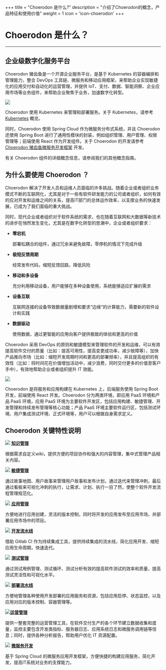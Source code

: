 ﻿+++
title = "Choerodon 是什么?"
description = "介绍了Choerodon的概念，产品特征和使用价值"
weight = 1
icon = 'icon-choerodon'
+++

# Choerodon 是什么？
---

## 企业级数字化服务平台

Choerodon 猪齿鱼是一个开源企业服务平台，是基于 Kubernetes 的容器编排和管理能力，整合 DevOps 工具链、微服务和移动应用框架，来帮助企业实现敏捷化的应用交付和自动化的运营管理，并提供 IoT、支付、数据、智能洞察、企业应用市场等业务组件，来帮助企业聚焦于业务，加速数字化转型。

![](/docs/concept/image/choerodon1.png) 

Choerodon 使用 Kubernetes 来管理和部署服务。关于 Kubernetes，请参考 [Kubernetes](https://kubernetes.io/docs/concepts/overview/what-is-kubernetes/) 概览。

同时，Choerodon 使用 Spring Cloud 作为微服务分布式系统，并且 Choerodon 还使用 Spring Boot 进行了通用性模块的封装，例如组织管理、用户管理、权限管理等；前端使用 React 作为开发组件。关于 Choerodon 的开发请参考 [Choerodon 猪齿鱼微服务开发框架](../../development-guide/) 开发。

有关 Choerodon 组件的详细概念信息，请参阅我们的其他概念指南。

## 为什么要使用 Choerodon ？

Choerodon 解决了开发人员和运维人员面临的许多挑战。随着企业或者组织业务模式不断的互联网化，尤其是对于一些有软件研发能力的公司或者组织，如何有效的应对开发和运维之间的关系，提高IT部门的总体运作效率，以支撑业务的快速发展，已成为了我们面临的重大挑战。

同时，现代企业或者组织对于软件系统的需求，也在随着互联网和大数据等新技术的进步在悄然发生变化，尤其是在数字化转型的思潮中，企业或者组织要求：

- **零宕机**

    部署松耦合的组件，通过冗余来避免故障，零停机的情况下完成升级

- **极短反馈周期**

    经常发布代码，缩短反馈回路，降低风险

- **移动和多设备**

    充分利用移动设备，用户能够在多种设备使用，系统能够适应扩展的需求

- **设备互联**

    互联网连接的设备导致数据量剧增和要求“边缘”的计算能力，需要新的软件设计和实践

- **数据驱动**

    使用数据，通过更智能的应用向客户提供极致的体验和更高的价值

Choerodon 采用 DevOps 的原则和敏捷模型来管理软件的开发和运维，可以有效提高软件交付的质量（比如：提高可用性，提高变更成功率，减少故障等），加快产品推向市场（比如：缩短开发周期时间和更高的部署频率），并且提高组织的有效性（比如：将时间花在价值增加活动中，减少浪费，同时交付更多的价值至客户手中），有效地帮助企业或者组织提升 IT 效能。

![](/docs/concept/image/choerodon2.png) 

Choerodon 是将服务和应用构建在 Kubernetes 上，后端服务使用 Spring Boot 开发，前端使用 React 开发。Choerodon 分为两类环境，即应用 PaaS 环境和产品 PaaS 环境，应用 PaaS 环境为主要软件开发区，包括应用构建、敏捷管理、开发管理和持续发布管理等核心功能；产品 PaaS 环境主要软件运行区，包括测试环境、用户集成测试环境、正式环境等，用户可以根据自身需求定义。

## Choerodon 关键特性说明

<img class="no-border" src="/docs/concept/image/wiki-icon.png"> [**知识管理**](../../user-guide/wiki)

根据需求自定义wiki，提供方便的项目协作和强大的内容管理，集中式管理产品相关内容。

<img class="no-border" src="/docs/concept/image/agile-icon.png"> [**敏捷管理**](../../user-guide/agile)

通过故事地图、用户故事来管理用户故事和发布计划，通过迭代来管理冲刺，最后通过看板来可视化冲刺的执行，让需求、计划、执行一目了然，使整个软件开发流程管理规范化。

<img class="no-border" src="/docs/concept/image/application-icon.png"> [**应用管理**](../../user-guide/application-management)

方便地进行应用创建，灵活的版本控制，同时将开发的应用发布至应用市场，并部署应用市场中的项目。

<img class="no-border" src="/docs/concept/image/development-icon.png"> [**开发流水线**](../../user-guide/development-pipeline)

借助 Gitlab CI 作为持续集成工具，提供持续集成的流水线，简化应用开发、缩短应用生命周期，快速迭代。

<img class="no-border" src="/docs/concept/image/test-icon.png"> [**测试管理**](../../user-guide/test-management)

通过测试用例管理、测试循环、测试分析有效的提高软件测试的效率和质量，提高测试灵活性和可视化水平。

<img class="no-border" src="/docs/concept/image/deployment-icon.png"> [**部署流水线**](../../user-guide/deployment-pipeline)

方便地管理各种使用开发部署的应用服务和资源，包括应用启停、状态监控，以及应用对应的版本控制、容器管理等。

<img class="no-border" src="/docs/concept/image/operation-icon.png">[**运营管理**](../../user-guide/operating-manage)

提供一整套完整的运营管理工具，在软件交付生产的各个环节建立数据收集和度量，监控主要包含开发类指标、服务器日志、应用系统日志和微服务调用链等信息；同时，提供各种分析报告，帮助用户优化 IT 资源配置。

<img class="no-border" src="/docs/concept/image/microserver-icon.png"> [**微服务开发**](../../user-guide/microservice-development)

基于 Spring Cloud 的微服务应用开发框架，方便快捷的构建应用服务，简化开发，提高IT系统对业务的支撑能力。